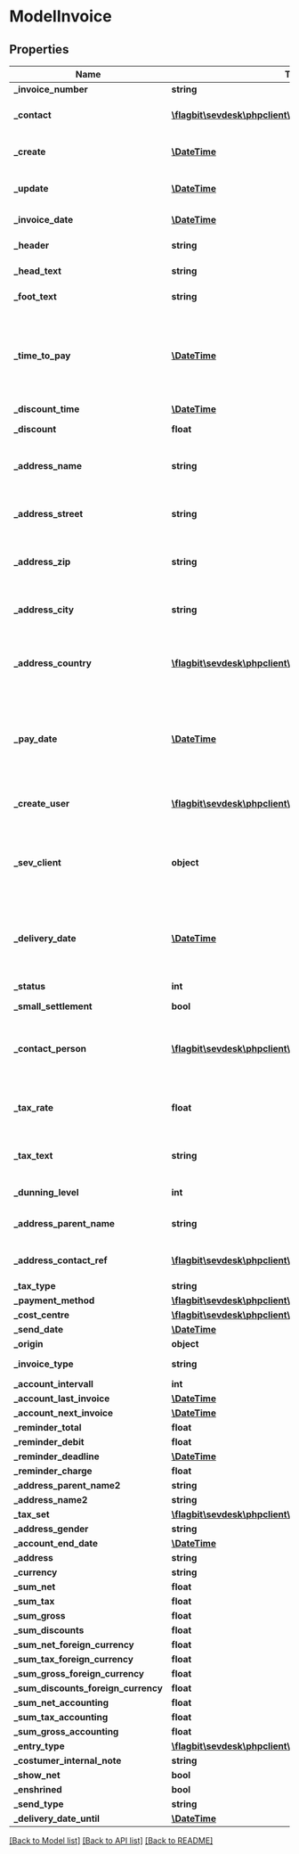 # ModelInvoice

## Properties
Name | Type | Description | Notes
------------ | ------------- | ------------- | -------------
**_invoice_number** | **string** |  | [optional] 
**_contact** | [**\flagbit\sevdesk\phpclient\Model\ModelContact**](ModelContact.md) | the contact the invoice belongs to | [optional] 
**_create** | [**\DateTime**](\DateTime.md) | the date the invoice was created | [optional] 
**_update** | [**\DateTime**](\DateTime.md) | the date the invoice was last updated | [optional] 
**_invoice_date** | [**\DateTime**](\DateTime.md) | the date of the invoice | [optional] 
**_header** | **string** | header/subject of the invoice | [optional] 
**_head_text** | **string** | head text of the invoice | [optional] 
**_foot_text** | **string** | foot text of the invoice | [optional] 
**_time_to_pay** | [**\DateTime**](\DateTime.md) | time left for paying the invoice, use format dd.MM.yyyy or number for number of days left | [optional] 
**_discount_time** | [**\DateTime**](\DateTime.md) |  | [optional] 
**_discount** | **float** | the discount value in &#39;%&#39; | [optional] 
**_address_name** | **string** | the name in the address, equals the contacts name | [optional] 
**_address_street** | **string** | the street in the address, equals the contacts street | [optional] 
**_address_zip** | **string** | the zip-code in the address, equals the contacts zip | [optional] 
**_address_city** | **string** | the city in the address, equals the contacts city | [optional] 
**_address_country** | [**\flagbit\sevdesk\phpclient\Model\ModelStaticCountry**](ModelStaticCountry.md) | the country in the address, equals the contacts country | [optional] 
**_pay_date** | [**\DateTime**](\DateTime.md) | time left for paying the invoice, use format DD.MM.YYYY or number for number of days left | [optional] 
**_create_user** | [**\flagbit\sevdesk\phpclient\Model\ModelSevUser**](ModelSevUser.md) | SevUser who created the invoice | [optional] 
**_sev_client** | **object** | sevClient is the unique id every customer has and is used in nearly all operations | [optional] 
**_delivery_date** | [**\DateTime**](\DateTime.md) | delivery date of the goods from the invoice, please use dd.MM.yyyy | [optional] 
**_status** | **int** | status of the invoice | [optional] 
**_small_settlement** | **bool** |  | [optional] 
**_contact_person** | [**\flagbit\sevdesk\phpclient\Model\ModelSevUser**](ModelSevUser.md) | SevUser who created the invoice and therefore is the contact person | [optional] 
**_tax_rate** | **float** | tax rate used when adding a value added tax regulation | [optional] 
**_tax_text** | **string** | additional text when adding a value added tax regulation | [optional] 
**_dunning_level** | **int** | dunning level of the invoice | [optional] 
**_address_parent_name** | **string** | name of the contacts address | [optional] 
**_address_contact_ref** | [**\flagbit\sevdesk\phpclient\Model\ModelContactAddress**](ModelContactAddress.md) | a reference to the contacts address | [optional] 
**_tax_type** | **string** |  | [optional] 
**_payment_method** | [**\flagbit\sevdesk\phpclient\Model\ModelPaymentMethod**](ModelPaymentMethod.md) |  | [optional] 
**_cost_centre** | [**\flagbit\sevdesk\phpclient\Model\ModelCostCentre**](ModelCostCentre.md) |  | [optional] 
**_send_date** | [**\DateTime**](\DateTime.md) |  | [optional] 
**_origin** | **object** |  | [optional] 
**_invoice_type** | **string** | type of the invoice | [optional] 
**_account_intervall** | **int** |  | [optional] 
**_account_last_invoice** | [**\DateTime**](\DateTime.md) |  | [optional] 
**_account_next_invoice** | [**\DateTime**](\DateTime.md) |  | [optional] 
**_reminder_total** | **float** |  | [optional] 
**_reminder_debit** | **float** |  | [optional] 
**_reminder_deadline** | [**\DateTime**](\DateTime.md) |  | [optional] 
**_reminder_charge** | **float** |  | [optional] 
**_address_parent_name2** | **string** |  | [optional] 
**_address_name2** | **string** |  | [optional] 
**_tax_set** | [**\flagbit\sevdesk\phpclient\Model\ModelTaxSet**](ModelTaxSet.md) |  | [optional] 
**_address_gender** | **string** |  | [optional] 
**_account_end_date** | [**\DateTime**](\DateTime.md) |  | [optional] 
**_address** | **string** |  | [optional] 
**_currency** | **string** |  | [optional] 
**_sum_net** | **float** |  | [optional] 
**_sum_tax** | **float** |  | [optional] 
**_sum_gross** | **float** |  | [optional] 
**_sum_discounts** | **float** |  | [optional] 
**_sum_net_foreign_currency** | **float** |  | [optional] 
**_sum_tax_foreign_currency** | **float** |  | [optional] 
**_sum_gross_foreign_currency** | **float** |  | [optional] 
**_sum_discounts_foreign_currency** | **float** |  | [optional] 
**_sum_net_accounting** | **float** |  | [optional] 
**_sum_tax_accounting** | **float** |  | [optional] 
**_sum_gross_accounting** | **float** |  | [optional] 
**_entry_type** | [**\flagbit\sevdesk\phpclient\Model\ModelEntryType**](ModelEntryType.md) |  | [optional] 
**_costumer_internal_note** | **string** |  | [optional] 
**_show_net** | **bool** |  | [optional] 
**_enshrined** | **bool** |  | [optional] 
**_send_type** | **string** |  | [optional] 
**_delivery_date_until** | [**\DateTime**](\DateTime.md) |  | [optional] 

[[Back to Model list]](../README.md#documentation-for-models) [[Back to API list]](../README.md#documentation-for-api-endpoints) [[Back to README]](../README.md)


